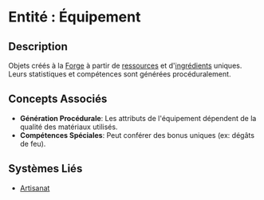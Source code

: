 # Entité : Équipement

## Description
Objets créés à la [Forge](./Building.md) à partir de [ressources](./Resource.md) et d'[ingrédients](./Ingredient.md) uniques. Leurs statistiques et compétences sont générées procéduralement.

## Concepts Associés
- **Génération Procédurale**: Les attributs de l'équipement dépendent de la qualité des matériaux utilisés.
- **Compétences Spéciales**: Peut conférer des bonus uniques (ex: dégâts de feu).

## Systèmes Liés
- [Artisanat](../Systems/Crafting.md)